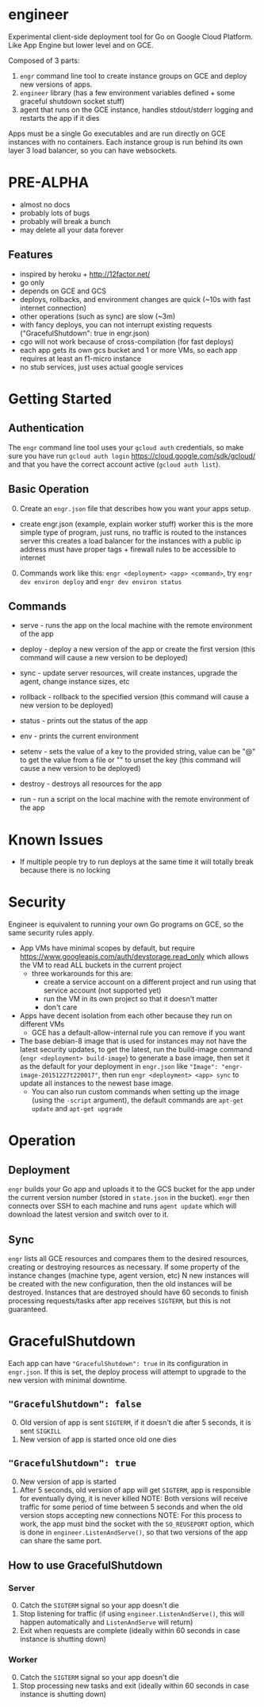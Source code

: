 # engineer

Experimental client-side deployment tool for Go on Google Cloud Platform.  Like App Engine but lower level and on GCE.

Composed of 3 parts:
1) `engr` command line tool to create instance groups on GCE and deploy new versions of apps.
2) `engineer` library (has a few environment variables defined + some graceful shutdown socket stuff)
3) agent that runs on the GCE instance, handles stdout/stderr logging and restarts the app if it dies

Apps must be a single Go executables and are run directly on GCE instances with no containers.  Each instance group is run behind its own layer 3 load balancer, so you can have websockets.

# PRE-ALPHA
* almost no docs
* probably lots of bugs
* probably will break a bunch
* may delete all your data forever

## Features
* inspired by heroku + http://12factor.net/
* go only
* depends on GCE and GCS
* deploys, rollbacks, and environment changes are quick (~10s with fast internet connection)
* other operations (such as sync) are slow (~3m)
* with fancy deploys, you can not interrupt existing requests ("GracefulShutdown": true in engr.json)
* cgo will not work because of cross-compilation (for fast deploys)
* each app gets its own gcs bucket and 1 or more VMs, so each app requires at least an f1-micro instance
* no stub services, just uses actual google services

# Getting Started
## Authentication
The `engr` command line tool uses your `gcloud auth` credentials, so make sure you have run `gcloud auth login` https://cloud.google.com/sdk/gcloud/ and that you have the correct account active (`gcloud auth list`).

## Basic Operation
0. Create an `engr.json` file that describes how you want your apps setup.
  * create engr.json (example, explain worker stuff)
      worker
        this is the more simple type of program, just runs, no traffic is routed to the instances
      server
        this creates a load balancer for the instances with a public ip address
        must have proper tags + firewall rules to be accessible to internet
0. Commands work like this: `engr <deployment> <app> <command>`, try `engr dev environ deploy` and `engr dev environ status`

## Commands
* serve - runs the app on the local machine with the remote environment of the app
* deploy - deploy a new version of the app or create the first version (this command will cause a new version to be deployed)
* sync - update server resources, will create instances, upgrade the agent, change instance sizes, etc

* rollback <version> - rollback to the specified version (this command will cause a new version to be deployed)
* status - prints out the status of the app
* env - prints the current environment
* setenv <key> <value> - sets the value of a key to the provided string, value can be "@<filename>" to get the value from a file or "" to unset the key (this command will cause a new version to be deployed)
* destroy - destroys all resources for the app
* run - run a script on the local machine with the remote environment of the app

# Known Issues
* If multiple people try to run deploys at the same time it will totally break because there is no locking

# Security
Engineer is equivalent to running your own Go programs on GCE, so the same security rules apply.

* App VMs have minimal scopes by default, but require https://www.googleapis.com/auth/devstorage.read_only which allows the VM to read ALL buckets in the current project
  * three workarounds for this are:
    * create a service account on a different project and run using that service account (not supported yet)
    * run the VM in its own project so that it doesn't matter
    * don't care
* Apps have decent isolation from each other because they run on different VMs
  * GCE has a default-allow-internal rule you can remove if you want
* The base debian-8 image that is used for instances may not have the latest security updates, to get the latest, run the build-image command (`engr <deployment> build-image`) to generate a base image, then set it as the default for your deployment in `engr.json` like `"Image": "engr-image-20151227t220017"`, then run `engr <deployment> <app> sync` to update all instances to the newest base image.
  * You can also run custom commands when setting up the image (using the `-script` argument), the default commands are `apt-get update` and `apt-get upgrade`

# Operation
## Deployment
`engr` builds your Go app and uploads it to the GCS bucket for the app under the current version number (stored in `state.json` in the bucket). `engr` then connects over SSH to each machine and runs `agent update` which will download the latest version and switch over to it.

## Sync
`engr` lists all GCE resources and compares them to the desired resources, creating or destroying resources as necessary.  If some property of the instance changes (machine type, agent version, etc) N new instances will be created with the new configuration, then the old instances will be destroyed.  Instances that are destroyed should have 60 seconds to finish processing requests/tasks after app receives `SIGTERM`, but this is not guaranteed.

# GracefulShutdown
Each app can have `"GracefulShutdown": true` in its configuration in `engr.json`.  If this is set, the deploy process will attempt to upgrade to the new version with minimal downtime.

## `"GracefulShutdown": false`
0. Old version of app is sent `SIGTERM`, if it doesn't die after 5 seconds, it is sent `SIGKILL`
0. New version of app is started once old one dies

## `"GracefulShutdown": true`
0. New version of app is started
0. After 5 seconds, old version of app will get `SIGTERM`, app is responsible for eventually dying, it is never killed
NOTE: Both versions will receive traffic for some period of time between 5 seconds and when the old version stops accepting new connections
NOTE: For this process to work, the app must bind the socket with the `SO_REUSEPORT` option, which is done in `engineer.ListenAndServe()`, so that two versions of the app can share the same port.

## How to use GracefulShutdown
### Server
0. Catch the `SIGTERM` signal so your app doesn't die
0. Stop listening for traffic (if using `engineer.ListenAndServe()`, this will happen automatically and `ListenAndServe` will return)
0. Exit when requests are complete (ideally within 60 seconds in case instance is shutting down)
### Worker
0. Catch the `SIGTERM` signal so your app doesn't die
0. Stop processing new tasks and exit (ideally within 60 seconds in case instance is shutting down)
